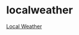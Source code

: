 # localweather
<a href="https://anjanthapaliya.github.io/localweather" target="_tab">Local Weather</a>
